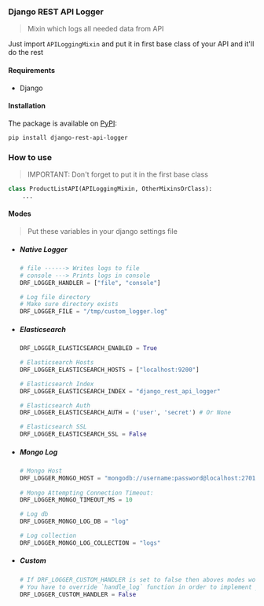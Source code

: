 ### Django REST API Logger

> Mixin which logs all needed data from API

Just import `APILoggingMixin` and put it in first base class of your API and it'll do the rest

#### Requirements
- Django

#### Installation
The package is available on [PyPI](https://pypi.org/project/django-rest-api-logger/):

```pip install django-rest-api-logger```


### How to use
> IMPORTANT: Don't forget to put it in the first base class
```python
class ProductListAPI(APILoggingMixin, OtherMixinsOrClass):
    ...
```


#### Modes
> Put these variables in your django settings file
- ##### Native Logger <br/>
    ```python
    # file ------> Writes logs to file 
    # console ---> Prints logs in console
    DRF_LOGGER_HANDLER = ["file", "console"]
    
    # Log file directory
    # Make sure directory exists  
    DRF_LOGGER_FILE = "/tmp/custom_logger.log"
    ```
 
- ##### Elasticsearch
    ```python
    DRF_LOGGER_ELASTICSEARCH_ENABLED = True
  
    # Elasticsearch Hosts
    DRF_LOGGER_ELASTICSEARCH_HOSTS = ["localhost:9200"]
    
    # Elasticsearch Index
    DRF_LOGGER_ELASTICSEARCH_INDEX = "django_rest_api_logger"
  
    # Elasticsearch Auth
    DRF_LOGGER_ELASTICSEARCH_AUTH = ('user', 'secret') # Or None
    
    # Elasticsearch SSL
    DRF_LOGGER_ELASTICSEARCH_SSL = False
    ```

- ##### Mongo Log <br/>
    ```python
    # Mongo Host
    DRF_LOGGER_MONGO_HOST = "mongodb://username:password@localhost:27017/"
       
    # Mongo Attempting Connection Timeout:
    DRF_LOGGER_MONGO_TIMEOUT_MS = 10
    
    # Log db
    DRF_LOGGER_MONGO_LOG_DB = "log"
    
    # Log collection
    DRF_LOGGER_MONGO_LOG_COLLECTION = "logs"
    ```
   
- ##### Custom
    ```python
    # If DRF_LOGGER_CUSTOM_HANDLER is set to false then aboves modes won't work
    # You have to override `handle_log` function in order to implement your own handler
    DRF_LOGGER_CUSTOM_HANDLER = False
    ```

